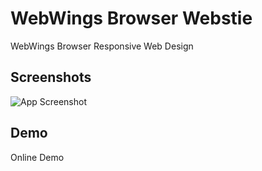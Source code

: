 
# WebWings Browser Webstie

WebWings Browser Responsive Web Design


## Screenshots

![App Screenshot](https://github-production-user-asset-6210df.s3.amazonaws.com/73791490/270479454-ae4b8213-266b-4537-ab00-ceea31b18c38.jpg)


## Demo

Online Demo
